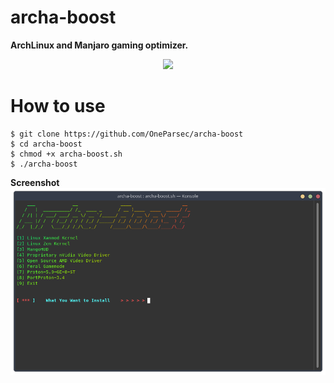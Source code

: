 # archa-boost
**ArchLinux and Manjaro gaming optimizer.**


<center> <img src=https://img.shields.io/badge/platform-GNU%2FLinux-blue> </center>


# How to use
```
$ git clone https://github.com/OneParsec/archa-boost
$ cd archa-boost
$ chmod +x archa-boost.sh
$ ./archa-boost
```
**Screenshot**
![](images/screenshot.png)
